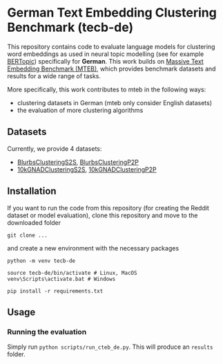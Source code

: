 # German Text Embedding Clustering Benchmark (tecb-de)

This repository contains code to evaluate language models for clustering word embeddings as used in neural topic modelling (see for example [BERTopic](https://github.com/MaartenGr/BERTopic)) specifically for <b>German</b>. This work builds on [Massive Text Embedding Benchmark (MTEB)](https://github.com/embeddings-benchmark/mteb), which provides benchmark datasets and results for a wide range of tasks.

More specifically, this work contributes to mteb in the following ways:
- clustering datasets in German (mteb only consider English datasets)
- the evaluation of more clustering algorithms


## Datasets

Currently, we provide 4 datasets:

* [BlurbsClusteringS2S](https://huggingface.co/datasets/slvnwhrl/blurbs-clustering-s2s), [BlurbsClusteringP2P](https://huggingface.co/datasets/slvnwhrl/blurbs-clustering-p2p/tree/main)
* [10kGNADClusteringS2S](https://huggingface.co/datasets/slvnwhrl/tenkgnad-clustering-s2s), [10kGNADClusteringP2P](https://huggingface.co/datasets/slvnwhrl/tenkgnad-clustering-p2p)


## Installation
If you want to run the code from this repository (for creating the Reddit dataset or model evaluation), clone this repository and move to the downloaded folder

```
git clone ... 
```

and create a new environment with the necessary packages
```
python -m venv tecb-de

source tecb-de/bin/activate # Linux, MacOS
venv\Scripts\activate.bat # Windows

pip install -r requirements.txt
```

## Usage
### Running the evaluation
Simply run `python scripts/run_cteb_de.py`. This will produce an `results` folder. 


